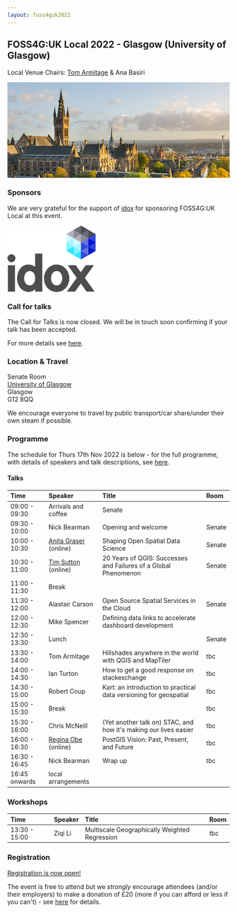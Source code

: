 ```yaml
---
layout: foss4guk2022
---
```


## FOSS4G:UK Local 2022 - Glasgow (University of Glasgow)

Local Venue Chairs: [Tom Armitage](https://twitter.com/MapNav_Tom) & Ana Basiri

<img src="images/uni-of-glasgow.jpg" width="600" align="middle">

### Sponsors
We are very grateful for the support of [idox](https://www.thinkwhere.com/) for sponsoring FOSS4G:UK Local at this event. 

[<img src="images/idox_logo.jpg" width="200" align="middle">](https://www.thinkwhere.com/)


### Call for talks

The Call for Talks is now closed. We will be in touch soon confirming if your talk has been accepted. 

For more details see [here](https://uk.osgeo.org/foss4guk2022local/index.html#call-for-talks).

### Location & Travel

Senate Room<br>
[University of Glasgow](https://www.openstreetmap.org/way/26624925#map=17/55.87326/-4.28901)<br>
Glasgow<br>
G12 8QQ<br>

We encourage everyone to travel by public transport/car share/under their own steam if possible.

### Programme

The schedule for Thurs 17th Nov 2022 is below - for the full programme, with details of speakers and talk descriptions, see [here](https://docs.google.com/spreadsheets/d/1ChtOtqO0PfZ2ckiZqqJxyV3VhP3Xm-WnkJ6NwZ2UVTM).

#### Talks

Time | Speaker | Title | Room
:-----|:-----|:-----|:-----
09:00 - 09:30|Arrivals and coffee | Senate
09:30 - 10:00|Nick Bearman|Opening and welcome | Senate
10:00 - 10:30|[Anita Graser](https://anitagraser.com/) (online) |Shaping Open Spatial Data Science | Senate
10:30 - 11:00|[Tim Sutton](https://kartoza.com/the_team/HR-EMP-00002/) (online)| 20 Years of QGIS: Successes and Failures of a Global Phenomenon | Senate
11:00 - 11:30| Break
11:30 - 12:00 | Alastair Carson	 |Open Source Spatial Services in the Cloud | Senate
12:00 - 12:30 | Mike Spencer	| Defining data links to accelerate dashboard development
12:30 - 13:30 | Lunch | | Senate
13:30 - 14:00 | Tom Armitage	| Hillshades anywhere in the world with QGIS and MapTiler | tbc
14:00 - 14:30|Ian Turton | How to get a good response on stackexchange | tbc
14:30 - 15:00 |Robert Coup |	Kart: an introduction to practical data versioning for geospatial | tbc
15:00 - 15:30 | Break | | tbc
15:30 - 16:00 |Chris McNeill |	(Yet another talk on) STAC, and how it's making our lives easier | tbc
16:00 - 16:30|[Regina Obe](https://twitter.com/reginaobe) (online)|  PostGIS Vision: Past, Present, and Future | tbc
16:30 - 16:45|Nick Bearman| Wrap up |tbc
16:45 onwards|local arrangements

### Workshops

Time | Speaker | Title | Room
:-----|:-----|:-----|:-----
13:30 - 15:00| Ziqi Li |	Multiscale Geographically Weighted Regression | tbc
	
	
### Registration

[Registration is now open!](https://www.eventbrite.co.uk/e/foss4g-uk-local-2022-tickets-405826868087)

The event is free to attend but we *strongly* encourage attendees (and/or their employers) to make a donation of £20 (more if you can afford or less if you can't) - see [here](https://uk.osgeo.org/foss4guk2022local/index.html#registration) for details.
